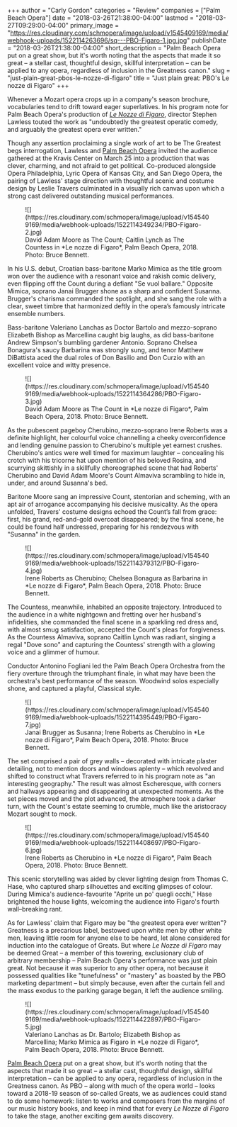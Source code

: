 +++
author = "Carly Gordon"
categories = "Review"
companies = ["Palm Beach Opera"]
date = "2018-03-26T21:38:00-04:00"
lastmod = "2018-03-27T09:29:00-04:00"
primary_image = "https://res.cloudinary.com/schmopera/image/upload/v1545409169/media/webhook-uploads/1522114263696/sq---PBO-Figaro-1.jpg.jpg"
publishDate = "2018-03-26T21:38:00-04:00"
short_description = "Palm Beach Opera put on a great show, but it&#039;s worth noting that the aspects that made it so great – a stellar cast, thoughtful design, skillful interpretation – can be applied to any opera, regardless of inclusion in the Greatness canon."
slug = "just-plain-great-pbos-le-nozze-di-figaro"
title = "Just plain great: PBO&#039;s Le nozze di Figaro"
+++

Whenever a Mozart opera crops up in a company's season brochure, vocabularies tend to drift toward eager superlatives. In his program note for Palm Beach Opera's production of [*Le Nozze di Figaro*](https://pbopera.org/event/le-nozze-di-figaro/), director Stephen Lawless touted the work as "undoubtedly the greatest operatic comedy, and arguably the greatest opera ever written."

Though any assertion proclaiming a single work of art to be The Greatest begs interrogation, Lawless and [Palm Beach Opera](https://pbopera.org/event/le-nozze-di-figaro/) invited the audience gathered at the Kravis Center on March 25 into a production that was clever, charming, and not afraid to get political. Co-produced alongside Opera Philadelphia, Lyric Opera of Kansas City, and San Diego Opera, the pairing of Lawless' stage direction with thoughtful scenic and costume design by Leslie Travers culminated in a visually rich canvas upon which a strong cast delivered outstanding musical performances.

<figure data-type="image">
![](https://res.cloudinary.com/schmopera/image/upload/v1545409169/media/webhook-uploads/1522114349234/PBO-Figaro-2.jpg)
<figcaption>David Adam Moore as The Count; Caitlin Lynch as The Countess in *Le nozze di Figaro*, Palm Beach Opera, 2018. Photo: Bruce Bennett.</figcaption>
</figure>

In his U.S. debut, Croatian bass-baritone Marko Mimica as the title groom won over the audience with a resonant voice and rakish comic delivery, even flipping off the Count during a defiant "Se vuol ballare." Opposite Mimica, soprano Janai Brugger shone as a sharp and confident Susanna. Brugger's charisma commanded the spotlight, and she sang the role with a clear, sweet timbre that harmonized deftly in the opera’s famously intricate ensemble numbers.

Bass-baritone Valeriano Lanchas as Doctor Bartolo and mezzo-soprano Elizabeth Bishop as Marcellina caught big laughs, as did bass-baritone Andrew Simpson's bumbling gardener Antonio. Soprano Chelsea Bonagura's saucy Barbarina was strongly sung, and tenor Matthew DiBattista aced the dual roles of Don Basilio and Don Curzio with an excellent voice and witty presence.

<figure data-type="image">
![](https://res.cloudinary.com/schmopera/image/upload/v1545409169/media/webhook-uploads/1522114364286/PBO-Figaro-3.jpg)
<figcaption>David Adam Moore as The Count in *Le nozze di Figaro*, Palm Beach Opera, 2018. Photo: Bruce Bennett.</figcaption>
</figure>

As the pubescent pageboy Cherubino, mezzo-soprano Irene Roberts was a definite highlight, her colourful voice channelling a cheeky overconfidence and lending genuine passion to Cherubino's multiple yet earnest crushes. Cherubino's antics were well timed for maximum laughter – concealing his crotch with his tricorne hat upon mention of his beloved Rosina, and scurrying skittishly in a skillfully choreographed scene that had Roberts' Cherubino and David Adam Moore's Count Almaviva scrambling to hide in, under, and around Susanna's bed.

Baritone Moore sang an impressive Count, stentorian and scheming, with an apt air of arrogance accompanying his decisive musicality. As the opera unfolded, Travers' costume designs echoed the Count’s fall from grace: first, his grand, red-and-gold overcoat disappeared; by the final scene, he could be found half undressed, preparing for his rendezvous with "Susanna" in the garden.

<figure data-type="image">
![](https://res.cloudinary.com/schmopera/image/upload/v1545409169/media/webhook-uploads/1522114379312/PBO-Figaro-4.jpg)
<figcaption>Irene Roberts as Cherubino; Chelsea Bonagura as Barbarina in *Le nozze di Figaro*, Palm Beach Opera, 2018. Photo: Bruce Bennett.</figcaption>
</figure>

The Countess, meanwhile, inhabited an opposite trajectory. Introduced to the audience in a white nightgown and fretting over her husband's infidelities, she commanded the final scene in a sparkling red dress and, with almost smug satisfaction, accepted the Count's pleas for forgiveness. As the Countess Almaviva, soprano Caitlin Lynch was radiant, singing a regal "Dove sono" and capturing the Countess' strength with a glowing voice and a glimmer of humour. 

Conductor Antonino Fogliani led the Palm Beach Opera Orchestra from the fiery overture through the triumphant finale, in what may have been the orchestra's best performance of the season. Woodwind solos especially shone, and captured a playful, Classical style.

<figure data-type="image">
![](https://res.cloudinary.com/schmopera/image/upload/v1545409169/media/webhook-uploads/1522114395449/PBO-Figaro-7.jpg)
<figcaption>Janai Brugger as Susanna; Irene Roberts as Cherubino in *Le nozze di Figaro*, Palm Beach Opera, 2018. Photo: Bruce Bennett.</figcaption>
</figure>

The set comprised a pair of grey walls – decorated with intricate plaster detailing, not to mention doors and windows aplenty – which revolved and shifted to construct what Travers referred to in his program note as "an interesting geography." The result was almost Escheresque, with corners and hallways appearing and disappearing at unexpected moments. As the set pieces moved and the plot advanced, the atmosphere took a darker turn, with the Count's estate seeming to crumble, much like the aristocracy Mozart sought to mock.

<figure data-type="image">
![](https://res.cloudinary.com/schmopera/image/upload/v1545409169/media/webhook-uploads/1522114408697/PBO-Figaro-6.jpg)
<figcaption>Irene Roberts as Cherubino in *Le nozze di Figaro*, Palm Beach Opera, 2018. Photo: Bruce Bennett.</figcaption>
</figure>

This scenic storytelling was aided by clever lighting design from Thomas C. Hase, who captured sharp silhouettes and exciting glimpses of colour. During Mimica's audience-favourite "Aprite un po' quegli occhi," Hase brightened the house lights, welcoming the audience into Figaro's fourth wall–breaking rant.

As for Lawless' claim that Figaro may be "the greatest opera ever written"? Greatness is a precarious label, bestowed upon white men by other white men, leaving little room for anyone else to be heard, let alone considered for induction into the catalogue of Greats. But where *Le Nozze di Figaro* may be deemed Great – a member of this towering, exclusionary club of arbitrary membership – Palm Beach Opera's performance was just plain great. Not because it was superior to any other opera, not because it possessed qualities like "tunefulness" or "mastery" as boasted by the PBO marketing department – but simply because, even after the curtain fell and the mass exodus to the parking garage began, it left the audience smiling.

<figure data-type="image">
![](https://res.cloudinary.com/schmopera/image/upload/v1545409169/media/webhook-uploads/1522114422897/PBO-Figaro-5.jpg)
<figcaption>Valeriano Lanchas as Dr. Bartolo; Elizabeth Bishop as Marcellina; Marko Mimica as Figaro in *Le nozze di Figaro*, Palm Beach Opera, 2018. Photo: Bruce Bennett.</figcaption>
</figure>

[Palm Beach Opera](https://pbopera.org/event/le-nozze-di-figaro/) put on a great show, but it's worth noting that the aspects that made it so great – a stellar cast, thoughtful design, skillful interpretation – can be applied to any opera, regardless of inclusion in the Greatness canon. As PBO – along with much of the opera world – looks toward a 2018-19 season of so-called Greats, we as audiences could stand to do some homework: listen to works and composers from the margins of our music history books, and keep in mind that for every *Le Nozze di Figaro* to take the stage, another exciting gem awaits discovery.
